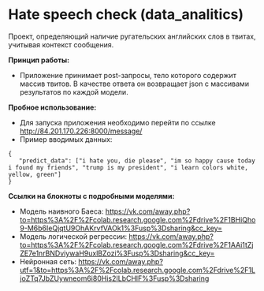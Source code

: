 # Hate speech check (data_analitics)

Проект, определяющий наличие ругательских английских слов в твитах, учитывая контекст сообщения.

**Принцип работы:**
+ Приложение принимает post-запросы, тело которого содержит массив твитов. В качестве ответа он возвращает json с массивами результатов по каждой модели.

**Пробное использование:**
+ Для запуска приложения необходимо перейти по ссылке http://84.201.170.226:8000/message/
+ Пример вводимых данных: 
```
{
   "predict_data": ["i hate you, die please", "im so happy cause today i found my friends", "trump is my president", "i learn colors white, yellow, green"]
} 
```

**Ссылки на блокноты с подробными моделями:**
+ Модель наивного Баеса: https://vk.com/away.php?to=https%3A%2F%2Fcolab.research.google.com%2Fdrive%2F1BHiQho9-M6b6IeQjqtU9OhAKrvfVAOk1%3Fusp%3Dsharing&cc_key=
+ Модель логической регрессии: https://vk.com/away.php?to=https%3A%2F%2Fcolab.research.google.com%2Fdrive%2F1AAi1tZjZE7e1nrBNDviywaH9uxlBZozi%3Fusp%3Dsharing&cc_key=
+ Нейронная сеть: https://vk.com/away.php?utf=1&to=https%3A%2F%2Fcolab.research.google.com%2Fdrive%2F1LjoZTq7JbZUywneom6i80His2ILbCHlF%3Fusp%3Dsharing
